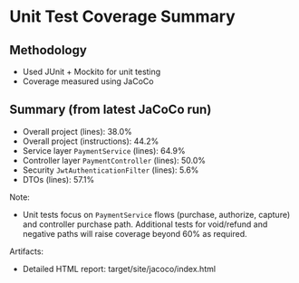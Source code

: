 # Unit Test Coverage Summary

## Methodology

- Used JUnit + Mockito for unit testing
- Coverage measured using JaCoCo

## Summary (from latest JaCoCo run)

- Overall project (lines): 38.0%
- Overall project (instructions): 44.2%
- Service layer `PaymentService` (lines): 64.9%
- Controller layer `PaymentController` (lines): 50.0%
- Security `JwtAuthenticationFilter` (lines): 5.6%
- DTOs (lines): 57.1%

Note:
- Unit tests focus on `PaymentService` flows (purchase, authorize, capture) and controller purchase path. Additional tests for void/refund and negative paths will raise coverage beyond 60% as required.

Artifacts:
- Detailed HTML report: target/site/jacoco/index.html
